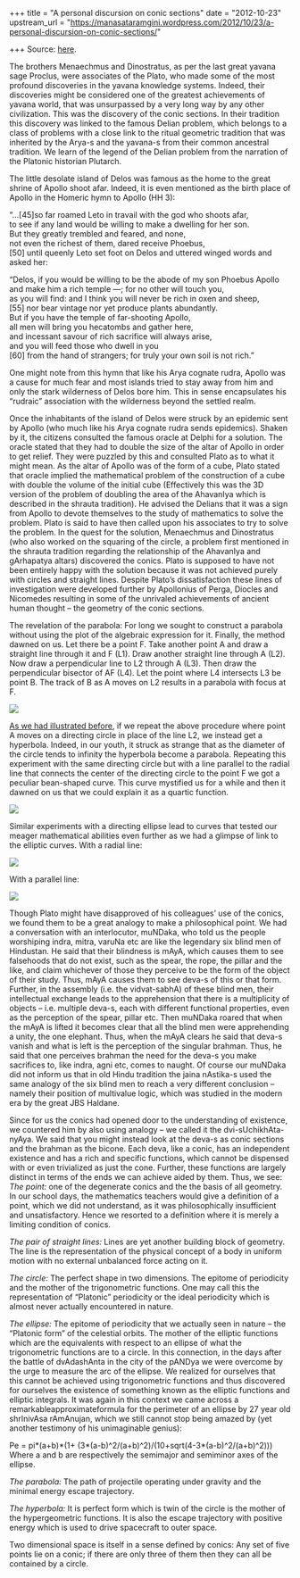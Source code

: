 +++
title = "A personal discursion on conic sections"
date = "2012-10-23"
upstream_url = "https://manasataramgini.wordpress.com/2012/10/23/a-personal-discursion-on-conic-sections/"

+++
Source: [here](https://manasataramgini.wordpress.com/2012/10/23/a-personal-discursion-on-conic-sections/).

The brothers Menaechmus and Dinostratus, as per the last great yavana sage Proclus, were associates of the Plato, who made some of the most profound discoveries in the yavana knowledge systems. Indeed, their discoveries might be considered one of the greatest achievements of yavana world, that was unsurpassed by a very long way by any other civilization. This was the discovery of the conic sections. In their tradition this discovery was linked to the famous Delian problem, which belongs to a class of problems with a close link to the ritual geometric tradition that was inherited by the Arya-s and the yavana-s from their common ancestral tradition. We learn of the legend of the Delian problem from the narration of the Platonic historian Plutarch.

The little desolate island of Delos was famous as the home to the great shrine of Apollo shoot afar. Indeed, it is even mentioned as the birth place of Apollo in the Homeric hymn to Apollo (HH 3):

“…\[45\]so far roamed Leto in travail with the god who shoots afar,  
to see if any land would be willing to make a dwelling for her son.  
But they greatly trembled and feared, and none,  
not even the richest of them, dared receive Phoebus,  
\[50\] until queenly Leto set foot on Delos and uttered winged words and asked her:

“Delos, if you would be willing to be the abode of my son Phoebus Apollo  
and make him a rich temple —; for no other will touch you,  
as you will find: and I think you will never be rich in oxen and sheep,  
\[55\] nor bear vintage nor yet produce plants abundantly.  
But if you have the temple of far-shooting Apollo,  
all men will bring you hecatombs and gather here,  
and incessant savour of rich sacrifice will always arise,  
and you will feed those who dwell in you  
\[60\] from the hand of strangers; for truly your own soil is not rich.”

One might note from this hymn that like his Arya cognate rudra, Apollo was a cause for much fear and most islands tried to stay away from him and only the stark wilderness of Delos bore him. This in sense encapsulates his “rudraic” association with the wilderness beyond the settled realm.

Once the inhabitants of the island of Delos were struck by an epidemic sent by Apollo (who much like his Arya cognate rudra sends epidemics). Shaken by it, the citizens consulted the famous oracle at Delphi for a solution. The oracle stated that they had to double the size of the altar of Apollo in order to get relief. They were puzzled by this and consulted Plato as to what it might mean. As the altar of Apollo was of the form of a cube, Plato stated that oracle implied the mathematical problem of the construction of a cube with double the volume of the initial cube (Effectively this was the 3D version of the problem of doubling the area of the AhavanIya which is described in the shrauta tradition). He advised the Delians that it was a sign from Apollo to devote themselves to the study of mathematics to solve the problem. Plato is said to have then called upon his associates to try to solve the problem. In the quest for the solution, Menaechmus and Dinostratus
(who also worked on the squaring of the circle, a problem first
mentioned in the shrauta tradition regarding the relationship of the AhavanIya and gArhapatya altars) discovered the conics. Plato is supposed to have not been entirely happy with the solution because it was not achieved purely with circles and straight lines. Despite Plato’s dissatisfaction these lines of investigation were developed further by Apollonius of Perga, Diocles and Nicomedes resulting in some of the unrivaled achievements of ancient human thought – the geometry of the conic sections.

The revelation of the parabola: For long we sought to construct a parabola without using the plot of the algebraic expression for it. Finally, the method dawned on us. Let there be a point F. Take another point A and draw a straight line through it and F (L1). Draw another straight line through A (L2). Now draw a perpendicular line to L2 through A (L3). Then draw the perpendicular bisector of AF (L4). Let the point where L4 intersects L3 be point B. The track of B as A moves on L2 results in a parabola with focus at F.

[![](https://lh5.googleusercontent.com/-p-YqkHv3cBM/UIZCVxJX3qI/AAAAAAAACeU/LwxRo9BqnqU/s800/parabola.jpg)](https://picasaweb.google.com/lh/photo/gxP6hlYTuSj7WWuzNASWqtMTjNZETYmyPJy0liipFm0?feat=embedwebsite)

[As we had illustrated before](https://manasataramgini.wordpress.com/2008/03/28/fancies-of-the-parabola-and-hyperbola/), if we repeat the above procedure where point A moves on a directing circle in place of the line L2, we instead get a hyperbola. Indeed, in our youth, it struck as strange that as the diameter of the circle tends to infinity the hyperbola become a parabola. Repeating this experiment with the same directing circle but with a line parallel to the radial line that connects the center of the directing circle to the point F we got a peculiar bean-shaped curve. This curve mystified us for a while and then it dawned on us that we could explain it as a quartic function.

[![](https://lh3.googleusercontent.com/-0AcXOxMEYM4/UIjfAcr5zTI/AAAAAAAACek/at-mzJmVEHY/s400/bean.jpg)](https://picasaweb.google.com/lh/photo/i_pdJmGQ71BbmG0LaRhheNMTjNZETYmyPJy0liipFm0?feat=embedwebsite)

Similar experiments with a directing ellipse lead to curves that tested our meager mathematical abilities even further as we had a glimpse of link to the elliptic curves. With a radial line:

[![](https://lh3.googleusercontent.com/-cHkMIZleyAI/UIjfAVuRchI/AAAAAAAACec/I8KEqWmChEU/s400/Hemiparabola.jpg)](https://picasaweb.google.com/lh/photo/m7pTbiQprevmviTMNZZFGdMTjNZETYmyPJy0liipFm0?feat=embedwebsite)

With a parallel line:

[![](https://lh4.googleusercontent.com/-c0KRJGCWV-g/UIjfAiYdb8I/AAAAAAAACeg/54ZKtw4dZ9w/s400/vataMsa.jpg)](https://picasaweb.google.com/lh/photo/74dIf-7YYeYMFQo0tfJ8DdMTjNZETYmyPJy0liipFm0?feat=embedwebsite)

Though Plato might have disapproved of his colleagues’ use of the conics, we found them to be a great analogy to make a philosophical point. We had a conversation with an interlocutor, muNDaka, who told us the people worshiping indra, mitra, varuNa etc are like the legendary six blind men of Hindustan. He said that their blindness is mAyA, which causes them to see falsehoods that do not exist, such as the spear, the rope, the pillar and the like, and claim whichever of those they perceive to be the form of the object of their study. Thus, mAyA causes them to see deva-s of this or that form. Further, in the assembly (i.e. the vidvat-sabhA) of these blind men, their intellectual exchange leads to the apprehension that there is a multiplicity of objects – i.e. multiple deva-s, each with different functional properties, even as the perception of the spear, pillar etc. Then muNDaka roared that when the mAyA is lifted it becomes clear that all the blind men were apprehending a unity, the one elephant. Thus, when the mAyA clears he said that deva-s vanish and what is left is the perception of the singular brahman. Thus, he said that one perceives brahman the need for the deva-s you make sacrifices to, like indra, agni etc, comes to naught. Of course our muNDaka did not inform us that in old Hindu tradition the jaina nAstika-s used the same analogy of the six blind men to reach a very different conclusion – namely their position of multivalue logic, which was studied in the modern era by the great JBS Haldane.

Since for us the conics had opened door to the understanding of existence, we countered him by also using analogy – we called it the dvi-sUchikhAta-nyAya. We said that you might instead look at the deva-s as conic sections and the brahman as the bicone. Each deva, like a conic, has an independent existence and has a rich and specific functions, which cannot be dispensed with or even trivialized as just the cone. Further, these functions are largely distinct in terms of the ends we can achieve aided by them. Thus, we see:  
*The point:* one of the degenerate conics and the the basis of all
geometry. In our school days, the mathematics teachers would give a definition of a point, which we did not understand, as it was philosophically insufficient and unsatisfactory. Hence we resorted to a definition where it is merely a limiting condition of conics.

*The pair of straight lines:* Lines are yet another building block of geometry. The line is the representation of the physical concept of a body in uniform motion with no external unbalanced force acting on it.

*The circle:* The perfect shape in two dimensions. The epitome of periodicity and the mother of the trigonometric functions. One may call this the representation of “Platonic” periodicity or the ideal periodicity which is almost never actually encountered in nature.

*The ellipse:* The epitome of periodicity that we actually seen in nature – the “Platonic form” of the celestial orbits. The mother of the elliptic functions which are the equivalents with respect to an ellipse of what the trigonometric functions are to a circle. In this connection, in the days after the battle of dvAdashAnta in the city of the pANDya we were overcome by the urge to measure the arc of the ellipse. We realized for ourselves that this cannot be achieved using trigonometric functions and thus discovered for ourselves the existence of something known as the elliptic functions and elliptic integrals. It was again in this context we came across a remarkableapproximateformula for the perimeter of an ellipse by 27 year old shrInivAsa rAmAnujan, which we still cannot stop being amazed by (yet another testimony of his unimaginable genius):

Pe = pi\*(a+b)\*(1+
(3\*(a-b)^2/(a+b)^2)/(10+sqrt(4-3\*(a-b)^2/(a+b)^2)))  
Where a and b are respectively the semimajor and semiminor axes of the ellipse.

*The parabola:* The path of projectile operating under gravity and the minimal energy escape trajectory.

*The hyperbola:* It is perfect form which is twin of the circle is the mother of the hypergeometric functions. It is also the escape trajectory with positive energy which is used to drive spacecraft to outer space.

Two dimensional space is itself in a sense defined by conics: Any set of five points lie on a conic; if there are only three of them then they can all be contained by a circle.

